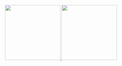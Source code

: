 <div align="center">
  <a href="https://github.com/gafonsoGIT">
  <img height="180em" src="https://github-readme-stats.vercel.app/api?username=gafonsoGIT&show_icons=true&theme=dracula title_color=04d17c&text_color=05ff97&bg_color=0a192f&hide_border=true" &include_all_commits=true&count_private=true"/>
  <img height="180em" src="https://github-readme-stats.vercel.app/api/top-langs/?username=gafonsoGIT&layout=compact&langs_count=7&theme=dracula title_color=04d17c&text_color=05ff97&bg_color=0a192f&hide_border=true"/>
</div>
  
